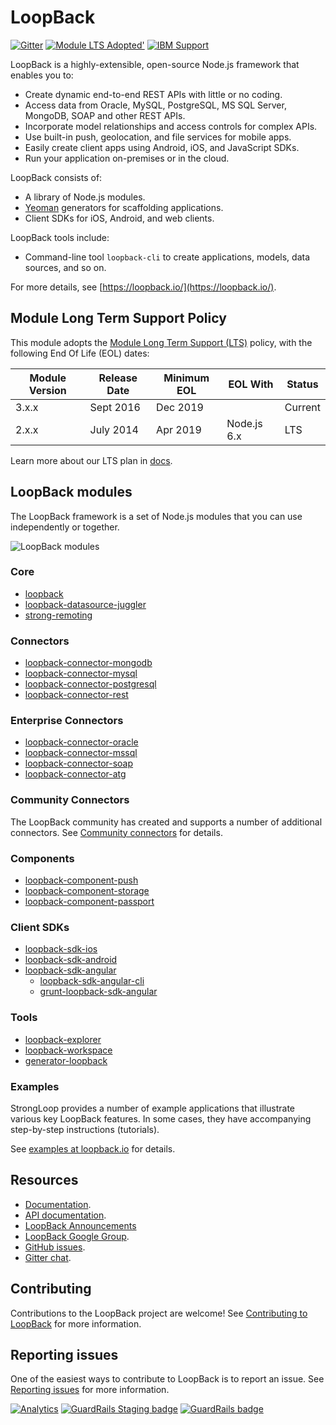 # LoopBack

[![Gitter](https://badges.gitter.im/Join%20Chat.svg)](https://gitter.im/strongloop/loopback?utm_source=badge&utm_medium=badge&utm_campaign=pr-badge&utm_content=badge)
[![Module LTS Adopted'](https://img.shields.io/badge/Module%20LTS-Adopted-brightgreen.svg?style=flat)](http://github.com/CloudNativeJS/ModuleLTS)
[![IBM Support](https://img.shields.io/badge/IBM%20Support-Frameworks-brightgreen.svg?style=flat)](http://ibm.biz/node-support)

LoopBack is a highly-extensible, open-source Node.js framework that enables you to:

  * Create dynamic end-to-end REST APIs with little or no coding.
  * Access data from Oracle, MySQL, PostgreSQL, MS SQL Server, MongoDB, SOAP and other REST APIs.
  * Incorporate model relationships and access controls for complex APIs.
  * Use built-in push, geolocation, and file services for mobile apps.
  * Easily create client apps using Android, iOS, and JavaScript SDKs.
  * Run your application on-premises or in the cloud.

LoopBack consists of:

  * A library of Node.js modules.
  * [Yeoman](http://yeoman.io/) generators for scaffolding applications.
  * Client SDKs for iOS, Android, and web clients.

LoopBack tools include:
  * Command-line tool `loopback-cli` to create applications, models, data sources, and so on.

For more details, see [https://loopback.io/](https://loopback.io/).


## Module Long Term Support Policy

This module adopts the [Module Long Term Support (LTS)](http://github.com/CloudNativeJS/ModuleLTS) policy, with the following End Of Life (EOL) dates:

| Module Version   | Release Date | Minimum EOL | EOL With     | Status  |
|------------------|--------------|-------------|--------------|---------|
| 3.x.x	         | Sept 2016    | Dec 2019    |              | Current |
| 2.x.x	         | July 2014    | Apr 2019    | Node.js 6.x  | LTS     |

Learn more about our LTS plan in [docs](https://loopback.io/doc/en/contrib/Long-term-support.html).

## LoopBack modules

The LoopBack framework is a set of Node.js modules that you can use independently or together.

![LoopBack modules](https://github.com/strongloop/loopback/raw/master/docs/assets/lb-modules.png "LoopBack modules")

### Core
* [loopback](https://github.com/strongloop/loopback)
* [loopback-datasource-juggler](https://github.com/strongloop/loopback-datasource-juggler)
* [strong-remoting](https://github.com/strongloop/strong-remoting)

### Connectors
* [loopback-connector-mongodb](https://github.com/strongloop/loopback-connector-mongodb)
* [loopback-connector-mysql](https://github.com/strongloop/loopback-connector-mysql)
* [loopback-connector-postgresql](https://github.com/strongloop/loopback-connector-postgresql)
* [loopback-connector-rest](https://github.com/strongloop/loopback-connector-rest)

### Enterprise Connectors
* [loopback-connector-oracle](https://github.com/strongloop/loopback-connector-oracle)
* [loopback-connector-mssql](https://github.com/strongloop/loopback-connector-mssql)
* [loopback-connector-soap](https://github.com/strongloop/loopback-connector-soap)
* [loopback-connector-atg](https://github.com/strongloop/loopback-connector-atg)

### Community Connectors

The LoopBack community has created and supports a number of additional connectors.  See [Community connectors](https://loopback.io/doc/en/lb2/Community-connectors.html) for details.

### Components
* [loopback-component-push](https://github.com/strongloop/loopback-component-push)
* [loopback-component-storage](https://github.com/strongloop/loopback-component-storage)
* [loopback-component-passport](https://github.com/strongloop/loopback-component-passport)

### Client SDKs
* [loopback-sdk-ios](https://github.com/strongloop/loopback-sdk-ios)
* [loopback-sdk-android](https://github.com/strongloop/loopback-sdk-android)
* [loopback-sdk-angular](https://github.com/strongloop/loopback-sdk-angular)
  * [loopback-sdk-angular-cli](https://github.com/strongloop/loopback-sdk-angular-cli)
  * [grunt-loopback-sdk-angular](https://github.com/strongloop/grunt-loopback-sdk-angular)

### Tools
* [loopback-explorer](https://github.com/strongloop/loopback-explorer)
* [loopback-workspace](https://github.com/strongloop/loopback-workspace)
* [generator-loopback](https://github.com/strongloop/generator-loopback)

### Examples

StrongLoop provides a number of example applications that illustrate various key LoopBack features. In some cases, they have accompanying step-by-step instructions (tutorials).

See [examples at loopback.io](https://loopback.io/examples/) for details.

## Resources

  * [Documentation](https://loopback.io/doc/).
  * [API documentation](https://apidocs.strongloop.com/loopback).
  * [LoopBack Announcements](https://groups.google.com/forum/#!forum/loopbackjs-announcements)
  * [LoopBack Google Group](https://groups.google.com/forum/#!forum/loopbackjs).
  * [GitHub issues](https://github.com/strongloop/loopback/issues).
  * [Gitter chat](https://gitter.im/strongloop/loopback).

## Contributing

Contributions to the LoopBack project are welcome! See [Contributing to LoopBack](https://loopback.io/doc/en/contrib/index.html) for more information.

## Reporting issues

One of the easiest ways to contribute to LoopBack is to report an issue. See [Reporting issues](https://loopback.io/doc/en/contrib/Reporting-issues.html) for more information.

[![Analytics](https://sl-beacon.appspot.com/UA-37775386-1/github/loopback/readme?pixel)](https://github.com/strongloop/loopback) [![GuardRails Staging badge](https://badges.staging.guardrails.io/fictional-tribble/strongloop--loopback.svg)](https://www.staging.guardrails.io) [![GuardRails badge](https://badges.production.guardrails.io/fictional-tribble/strongloop--loopback.svg)](https://www.guardrails.io)
